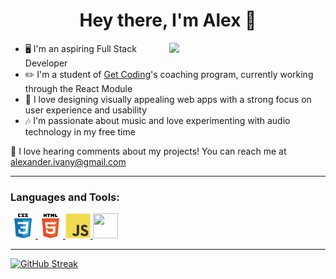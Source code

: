 
<h1 align="center">Hey there, I'm Alex 👋</h1> 

<img align="right" src="https://media.giphy.com/media/v1.Y2lkPTc5MGI3NjExeHI4YTVucGQ4N281czZrOTkzeGxnM2FpdGpxcDkzd3ZxdWQ5OGdnYyZlcD12MV9pbnRlcm5hbF9naWZfYnlfaWQmY3Q9Zw/R03zWv5p1oNSQd91EP/giphy.gif" width="250" />

- 🖥️ I'm an aspiring Full Stack Developer
- ✏️ I'm a student of [Get Coding](https://www.getcoding.ca/)'s coaching program, currently working through the React Module
- 🎨 I love designing visually appealing web apps with a strong focus on user experience and usability
- 🎶 I'm passionate about music and love experimenting with audio technology in my free time

📧 I love hearing comments about my projects!
You can reach me at alexander.ivany@gmail.com

---

<h3 align="left">Languages and Tools:</h3>
<p align="left"> <a href="https://www.w3schools.com/css/" target="_blank" rel="noreferrer"> <img src="https://raw.githubusercontent.com/devicons/devicon/master/icons/css3/css3-original-wordmark.svg" alt="css3" width="40" height="40"/> </a> <a href="https://www.w3.org/html/" target="_blank" rel="noreferrer"> <img src="https://raw.githubusercontent.com/devicons/devicon/master/icons/html5/html5-original-wordmark.svg" alt="html5" width="40" height="40"/> </a> <a href="https://developer.mozilla.org/en-US/docs/Web/JavaScript" target="_blank" rel="noreferrer"> <img src="https://raw.githubusercontent.com/devicons/devicon/master/icons/javascript/javascript-original.svg" alt="javascript" width="40" height="40"/> </a> <a href="https://www.photoshop.com/en" target="_blank" rel="noreferrer"> <img src="https://cdn.jsdelivr.net/gh/devicons/devicon@latest/icons/photoshop/photoshop-original.svg" width="40" height="40" /> </a> </p>

---

<a align="center" href="https://git.io/streak-stats"><img src="https://github-readme-streak-stats.herokuapp.com?user=alexivany&theme=gotham&hide_border=true&exclude_days=Sun%2CSat&background=22272E" alt="GitHub Streak" /></a>

<!--
**alexivany/alexivany** is a ✨ _special_ ✨ repository because its `README.md` (this file) appears on your GitHub profile.

Here are some ideas to get you started:

- 🔭 I’m currently working on ...
- 🌱 I’m currently learning ...
- 👯 I’m looking to collaborate on ...
- 🤔 I’m looking for help with ...
- 💬 Ask me about ...
- 📫 How to reach me: ...
- 😄 Pronouns: ...
- ⚡ Fun fact: ...
-->
